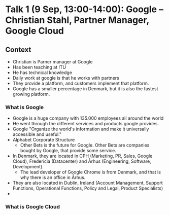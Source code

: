 # Talk 1 (9 Sep, 13:00-14:00): Google – Christian Stahl, Partner Manager, Google Cloud

## Context

- Christian is Parner manager at Google
- Has been teaching at ITU
- He has technical knowledge
- Daily work at google is that he works with partners
- They provide a platform, and customers implement that platform.
- Google has a smaller percentage in Denmark, but it is also the fastest growing platform.

### What is Google

- Google is a huge company with 135.000 employees all around the world
- He went through the different services and products google provides.
- Google "Organize the world's information and make it universally accessible and useful."
- Alphabet Corporate Structure
  - Other Bets is the future for Google.
Other Bets are companies bought by Google, that provide some service.
- In Denmark, they are located in CPH (Marketing, PR, Sales, Google Cloud), Fredericia (Datacenter) and Århus (Engineering, Software, Development).
  - The lead developer of Google Chrome is from Denmark, and that is why there is an office in Århus.
- They are also located in Dublin, Ireland (Account Management, Support Functions, Operational Functions, Policy and Legal, Product Specialists)
- 

### What is Google Cloud
